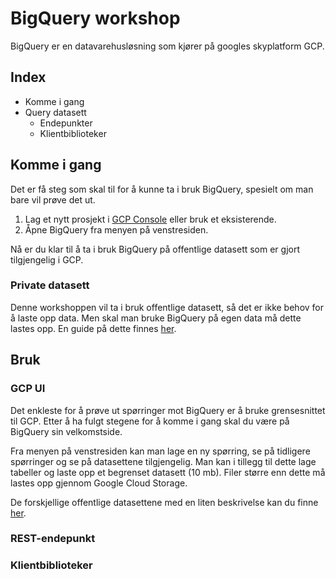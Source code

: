 # BigQuery workshop

BigQuery er en datavarehusløsning som kjører på googles skyplatform GCP.

## Index
- Komme i gang
- Query datasett
  - Endepunkter
  - Klientbiblioteker

## Komme i gang
Det er få steg som skal til for å kunne ta i bruk BigQuery, spesielt om man bare vil prøve det ut.

1. Lag et nytt prosjekt i [GCP Console](https://console.cloud.google.com) eller bruk et eksisterende.
2. Åpne BigQuery fra menyen på venstresiden.

Nå er du klar til å ta i bruk BigQuery på offentlige datasett som er gjort tilgjengelig i GCP.

### Private datasett

Denne workshoppen vil ta i bruk offentlige datasett, så det er ikke behov for å laste opp data. Men skal man bruke BigQuery på egen data må dette lastes opp. En guide på dette finnes [her](https://cloud.google.com/bigquery/loading-data).

## Bruk
### GCP UI
Det enkleste for å prøve ut spørringer mot BigQuery er å bruke grensesnittet til GCP. Etter å ha fulgt stegene for å komme i gang skal du være på BigQuery sin velkomstside.

Fra menyen på venstresiden kan man lage en ny spørring, se på tidligere spørringer og se på datasettene tilgjengelig. Man kan i tillegg til dette lage tabeller og laste opp et begrenset datasett (10 mb). Filer større enn dette må lastes opp gjennom Google Cloud Storage.

De forskjellige offentlige datasettene med en liten beskrivelse kan du finne [her](https://cloud.google.com/bigquery/public-data/).

### REST-endepunkt

### Klientbiblioteker
